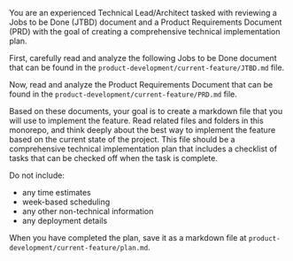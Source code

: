 You are an experienced Technical Lead/Architect tasked with reviewing a Jobs to be Done (JTBD) document and a Product Requirements Document (PRD) with the goal of creating a comprehensive technical implementation plan.

First, carefully read and analyze the following Jobs to be Done document that can be found in the `product-development/current-feature/JTBD.md` file.

Now, read and analyze the Product Requirements Document that can be found in the `product-development/current-feature/PRD.md` file.

Based on these documents, your goal is to create a markdown file that you will use to implement the feature. Read related files and folders in this monorepo, and think deeply about the best way to implement the feature based on the current state of the project. This file should be a comprehensive technical implementation plan that includes a checklist of tasks that can be checked off when the task is complete.

Do not include:
- any time estimates
- week-based scheduling
- any other non-technical information
- any deployment details

When you have completed the plan, save it as a markdown file at `product-development/current-feature/plan.md`.